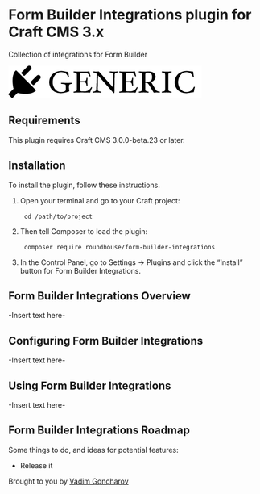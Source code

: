 # Form Builder Integrations plugin for Craft CMS 3.x

Collection of integrations for Form Builder

![Screenshot](resources/img/plugin-logo.png)

## Requirements

This plugin requires Craft CMS 3.0.0-beta.23 or later.

## Installation

To install the plugin, follow these instructions.

1. Open your terminal and go to your Craft project:

        cd /path/to/project

2. Then tell Composer to load the plugin:

        composer require roundhouse/form-builder-integrations

3. In the Control Panel, go to Settings → Plugins and click the “Install” button for Form Builder Integrations.

## Form Builder Integrations Overview

-Insert text here-

## Configuring Form Builder Integrations

-Insert text here-

## Using Form Builder Integrations

-Insert text here-

## Form Builder Integrations Roadmap

Some things to do, and ideas for potential features:

* Release it

Brought to you by [Vadim Goncharov](https://roundhouseagency.com)
